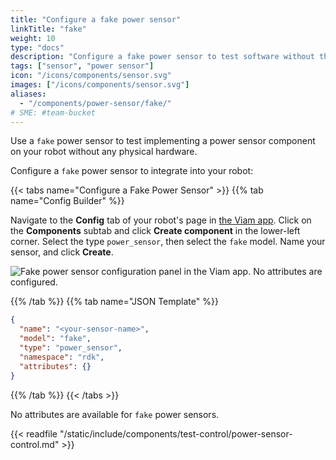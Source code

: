 ```yaml
---
title: "Configure a fake power sensor"
linkTitle: "fake"
weight: 10
type: "docs"
description: "Configure a fake power sensor to test software without the physical hardware."
tags: ["sensor", "power sensor"]
icon: "/icons/components/sensor.svg"
images: ["/icons/components/sensor.svg"]
aliases:
  - "/components/power-sensor/fake/"
# SME: #team-bucket
---
```


Use a `fake` power sensor to test implementing a power sensor component on your robot without any physical hardware.

Configure a `fake` power sensor to integrate into your robot:

{{< tabs name="Configure a Fake Power Sensor" >}}
{{% tab name="Config Builder" %}}

Navigate to the **Config** tab of your robot's page in [the Viam app](https://app.viam.com).
Click on the **Components** subtab and click **Create component** in the lower-left corner.
Select the type `power_sensor`, then select the `fake` model.
Name your sensor, and click **Create**.

![Fake power sensor configuration panel in the Viam app. No attributes are configured.](/build/configure/components/power-sensor/fake-config-builder.png)

{{% /tab %}}
{{% tab name="JSON Template" %}}

```json {class="line-numbers linkable-line-numbers"}
{
  "name": "<your-sensor-name>",
  "model": "fake",
  "type": "power_sensor",
  "namespace": "rdk",
  "attributes": {}
}
```

{{% /tab %}}
{{< /tabs >}}

No attributes are available for `fake` power sensors.

{{< readfile "/static/include/components/test-control/power-sensor-control.md" >}}
